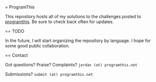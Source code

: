 = ProgramThis

This repository hosts all of my solutions to the challenges posted to [programthis](http://programthis.net). Be sure to check back often for updates.

== TODO

In the future, I will start organizing the repository by language. I hope for some good public collaboration.

== Contact

Got questions? Praise? Complaints? 
`jordan (at) programthis.net`

Submissions?
`submit (at) programthis.net`